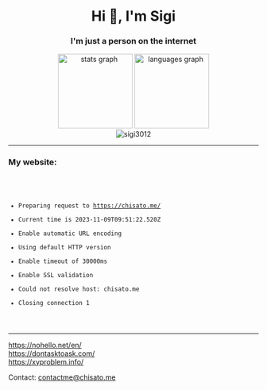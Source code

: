 <h1 align="center">Hi 👋, I'm Sigi</h1>
<h3 align="center">I'm just a person on the internet</h3>

<div align="center">
  <img src="https://github-readme-stats.vercel.app/api?username=sigi3012&hide_title=false&hide_rank=true&show_icons=true&include_all_commits=true&count_private=true&disable_animations=false&theme=dracula&locale=en&hide_border=false" height="150" alt="stats graph"  />
  <img src="https://github-readme-stats.vercel.app/api/top-langs?username=Sigi3012&locale=en&hide_title=false&layout=compact&card_width=320&langs_count=5&theme=dracula&hide_border=false" height="150" alt="languages graph"  />
  

  <div>
  <img src="https://komarev.com/ghpvc/?username=sigi3012&label=Profile%20views&color=e85b6c&style=flat" alt="sigi3012" /> 
  </div>
</div>

---

<div align="left">

### My website: 
<code>

* Preparing request to https://chisato.me/
* Current time is 2023-11-09T09:51:22.520Z
* Enable automatic URL encoding
* Using default HTTP version
* Enable timeout of 30000ms
* Enable SSL validation
* Could not resolve host: chisato.me
* Closing connection 1

</code>

---

https://nohello.net/en/ \
https://dontasktoask.com/ \
https://xyproblem.info/


Contact: [contactme@chisato.me](mailto:contactme@chisatome)

<div>
